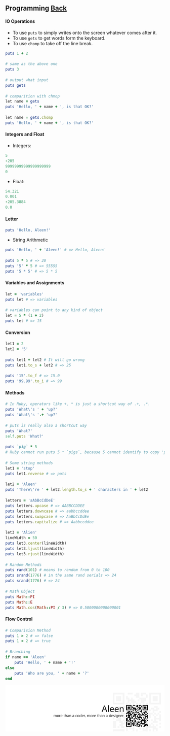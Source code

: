 ## Programming [Back](./../ruby.md)

#### IO Operations

- To use `puts` to simply writes onto the screen whatever comes after it.
- To use `gets` to get words form the keyboard.
- To use `chomp` to take off the line break.

```rb
puts 1 + 2 

# same as the above one
puts 3

# output what input
puts gets

# comparition with chmop
let name = gets
puts 'Hello, ' + name + ', is that OK?'

let name = gets.chomp
puts 'Hello, ' + name + ', is that OK?'
```

#### Integers and Float

- Integers:

```rb
5
-205
99999999999999999999
0
```

- Float:

```rb
54.321
0.001
-205.3884
0.0
```

#### Letter

```rb
puts 'Hello, Aleen!'
```

- String Arithmetic

```rb
puts 'Hello, ' + 'Aleen!' # => Hello, Aleen!

puts 5 * 5 # => 20
puts '5' * 5 # => 55555
puts '5 * 5' # => 5 * 5
```

#### Variables and Assignments

```rb
let = 'variables'
puts let # => variables

# variables can point to any kind of object
let = 5 * (1 + 2)
puts let # => 15
```

#### Conversion

```rb
let1 = 2
let2 = '5'

puts let1 + let2 # It will go wrong
puts let1.to_s + let2 # => 25

puts '15'.to_f # => 15.0
puts '99.99'.to_i # => 99
```

#### Methods

```rb
# In Ruby, operators like +, * is just a shortcut way of .+, .*.
puts 'What\'s ' + 'up?'
puts 'What\'s '.+ 'up?'

# puts is really also a shortcut way
puts 'What?'
self.puts 'What?'

puts `pig` * 5
# Ruby cannot run puts 5 * `pigs`, because 5 cannot identify to copy 'pig' for 5 times.

# Some string methods
let1 = 'stop'
puts let1.reverse # => pots

let2 = 'Aleen'
puts 'There\'re ' + let2.length.to_s + ' characters in ' + let2

letters = 'aAbBcCdDeE'
puts letters.upcase # => AABBCCDDEE
puts letters.downcase # => aabbccddee
puts letters.swapcase # => AaBbCcDdEe
puts letters.capitalize # => Aabbccddee

let3 = 'Alien'
lineWidth = 50
puts let3.center(lineWidth)
puts let3.ljust(lineWidth)
puts let3.rjust(lineWidth)

# Random Methods
puts rand(101) # means to random from 0 to 100
puts srand(1776) # in the same rand serials => 24
puts srand(1776) # => 24

# Math Object
puts Math::PI
puts Math::E
puts Math.cos(Math::PI / 3) # => 0.5000000000000001
```

#### Flow Control

```rb
# Comparision Method
puts 1 > 2 # => false
puts 1 < 2 # => true

# Branching
if name == 'Aleen'
    puts 'Hello, ' + name + '!'
else
    puts 'Who are you, ' + name + '?'
end
```

<a href="http://aleen42.github.io/" target="_blank" ><img src="./../../../pic/tail.gif"></a>